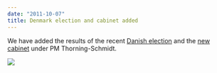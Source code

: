 ```yaml
---
date: "2011-10-07"
title: Denmark election and cabinet added
---
```


We have added the results of the recent [Danish election](http://dev.parlgov.org/data/dnk/election-parliament/2011-09-15/) and the [new cabinet](http://dev.parlgov.org/data/dnk/cabinet-party/2011-10-02/) under PM Thorning-Schmidt.

![](/images/parliament-scotland.jpg)
